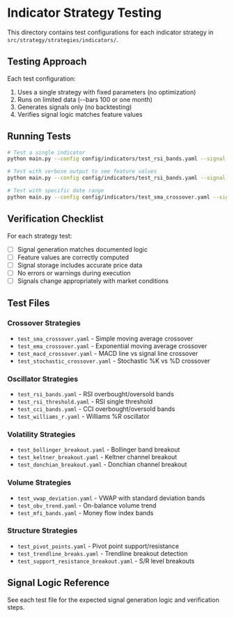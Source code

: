 # Indicator Strategy Testing

This directory contains test configurations for each indicator strategy in `src/strategy/strategies/indicators/`.

## Testing Approach

Each test configuration:
1. Uses a single strategy with fixed parameters (no optimization)
2. Runs on limited data (--bars 100 or one month)
3. Generates signals only (no backtesting)
4. Verifies signal logic matches feature values

## Running Tests

```bash
# Test a single indicator
python main.py --config config/indicators/test_rsi_bands.yaml --signal-generation --bars 100

# Test with verbose output to see feature values
python main.py --config config/indicators/test_rsi_bands.yaml --signal-generation --bars 100 --verbose-signals

# Test with specific date range
python main.py --config config/indicators/test_sma_crossover.yaml --signal-generation --dataset test
```

## Verification Checklist

For each strategy test:
- [ ] Signal generation matches documented logic
- [ ] Feature values are correctly computed
- [ ] Signal storage includes accurate price data
- [ ] No errors or warnings during execution
- [ ] Signals change appropriately with market conditions

## Test Files

### Crossover Strategies
- `test_sma_crossover.yaml` - Simple moving average crossover
- `test_ema_crossover.yaml` - Exponential moving average crossover
- `test_macd_crossover.yaml` - MACD line vs signal line crossover
- `test_stochastic_crossover.yaml` - Stochastic %K vs %D crossover

### Oscillator Strategies
- `test_rsi_bands.yaml` - RSI overbought/oversold bands
- `test_rsi_threshold.yaml` - RSI single threshold
- `test_cci_bands.yaml` - CCI overbought/oversold bands
- `test_williams_r.yaml` - Williams %R oscillator

### Volatility Strategies
- `test_bollinger_breakout.yaml` - Bollinger band breakout
- `test_keltner_breakout.yaml` - Keltner channel breakout
- `test_donchian_breakout.yaml` - Donchian channel breakout

### Volume Strategies
- `test_vwap_deviation.yaml` - VWAP with standard deviation bands
- `test_obv_trend.yaml` - On-balance volume trend
- `test_mfi_bands.yaml` - Money flow index bands

### Structure Strategies
- `test_pivot_points.yaml` - Pivot point support/resistance
- `test_trendline_breaks.yaml` - Trendline breakout detection
- `test_support_resistance_breakout.yaml` - S/R level breakouts

## Signal Logic Reference

See each test file for the expected signal generation logic and verification steps.